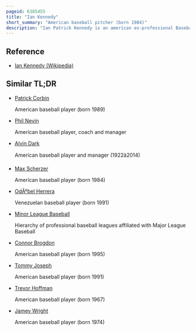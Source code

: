 ```yaml
---
pageid: 6385455
title: "Ian Kennedy"
short_summary: "American baseball pitcher (born 1984)"
description: "Ian Patrick Kennedy is an american ex-professional Baseball Pitcher. Between 2007 and 2023 he played 17 Seasons in major League Baseball for the new York Yankees arizona Diamondbacks san diego Padres kansas City Royals texas Rangers and Philadelphia Phillies."
---
```


## Reference

- [Ian Kennedy (Wikipedia)](https://en.wikipedia.org/?curid=6385455)

## Similar TL;DR

- [Patrick Corbin](/tldr/en/patrick-corbin)

  American baseball player (born 1989)

- [Phil Nevin](/tldr/en/phil-nevin)

  American baseball player, coach and manager

- [Alvin Dark](/tldr/en/alvin-dark)

  American baseball player and manager (1922â2014)

- [Max Scherzer](/tldr/en/max-scherzer)

  American baseball player (born 1984)

- [OdÃºbel Herrera](/tldr/en/odubel-herrera)

  Venezuelan baseball player (born 1991)

- [Minor League Baseball](/tldr/en/minor-league-baseball)

  Hierarchy of professional baseball leagues affiliated with Major League Baseball

- [Connor Brogdon](/tldr/en/connor-brogdon)

  American baseball player (born 1995)

- [Tommy Joseph](/tldr/en/tommy-joseph)

  American baseball player (born 1991)

- [Trevor Hoffman](/tldr/en/trevor-hoffman)

  American baseball player (born 1967)

- [Jamey Wright](/tldr/en/jamey-wright)

  American baseball player (born 1974)
